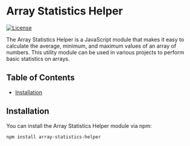 # Array Statistics Helper

[![License](https://img.shields.io/badge/License-MIT-blue.svg)](LICENSE)

The Array Statistics Helper is a JavaScript module that makes it easy to calculate the average, minimum, and maximum values of an array of numbers. This utility module can be used in various projects to perform basic statistics on arrays.

## Table of Contents

- [Installation](#installation)

## Installation

You can install the Array Statistics Helper module via npm:

```bash
npm install array-statistics-helper
```
